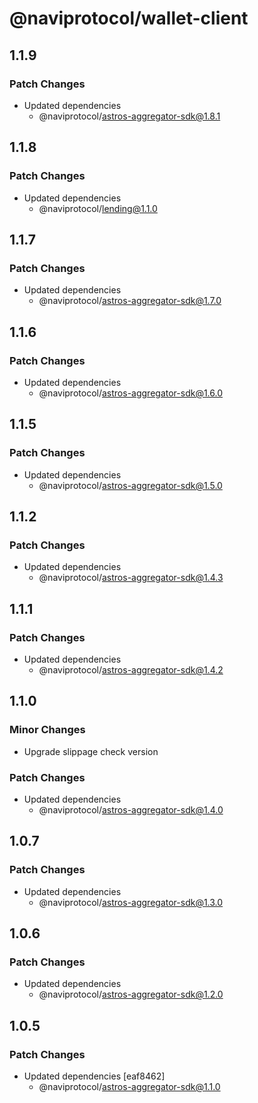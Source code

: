 # @naviprotocol/wallet-client

## 1.1.9

### Patch Changes

- Updated dependencies
  - @naviprotocol/astros-aggregator-sdk@1.8.1

## 1.1.8

### Patch Changes

- Updated dependencies
  - @naviprotocol/lending@1.1.0

## 1.1.7

### Patch Changes

- Updated dependencies
  - @naviprotocol/astros-aggregator-sdk@1.7.0

## 1.1.6

### Patch Changes

- Updated dependencies
  - @naviprotocol/astros-aggregator-sdk@1.6.0

## 1.1.5

### Patch Changes

- Updated dependencies
  - @naviprotocol/astros-aggregator-sdk@1.5.0

## 1.1.2

### Patch Changes

- Updated dependencies
  - @naviprotocol/astros-aggregator-sdk@1.4.3

## 1.1.1

### Patch Changes

- Updated dependencies
  - @naviprotocol/astros-aggregator-sdk@1.4.2

## 1.1.0

### Minor Changes

- Upgrade slippage check version

### Patch Changes

- Updated dependencies
  - @naviprotocol/astros-aggregator-sdk@1.4.0

## 1.0.7

### Patch Changes

- Updated dependencies
  - @naviprotocol/astros-aggregator-sdk@1.3.0

## 1.0.6

### Patch Changes

- Updated dependencies
  - @naviprotocol/astros-aggregator-sdk@1.2.0

## 1.0.5

### Patch Changes

- Updated dependencies [eaf8462]
  - @naviprotocol/astros-aggregator-sdk@1.1.0
